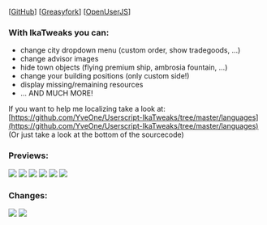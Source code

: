 
[[GitHub](https://github.com/YveOne/Userscript-IkaTweaks)] [[Greasyfork](https://greasyfork.org/de/scripts/401313-ikatweaks)] [[OpenUserJS](https://openuserjs.org/scripts/YveOne/IkaTweaks)]

### With IkaTweaks you can:
- change city dropdown menu (custom order, show tradegoods, ...)
- change advisor images
- hide town objects (flying premium ship, ambrosia fountain, ...)
- change your building positions (only custom side!)
- display missing/remaining resources
- ... AND MUCH MORE!

If you want to help me localizing take a look at:
[https://github.com/YveOne/Userscript-IkaTweaks/tree/master/languages](https://github.com/YveOne/Userscript-IkaTweaks/tree/master/languages)  
(Or just take a look at the bottom of the sourcecode)

### Previews:

![](https://raw.githubusercontent.com/YveOne/Userscript-IkaTweaks/master/previews/1.jpg "")
![](https://raw.githubusercontent.com/YveOne/Userscript-IkaTweaks/master/previews/2.jpg "")
![](https://raw.githubusercontent.com/YveOne/Userscript-IkaTweaks/master/previews/3.jpg "")
![](https://raw.githubusercontent.com/YveOne/Userscript-IkaTweaks/master/previews/4.jpg "")
![](https://raw.githubusercontent.com/YveOne/Userscript-IkaTweaks/master/previews/5.jpg "")
![](https://raw.githubusercontent.com/YveOne/Userscript-IkaTweaks/master/previews/6.jpg "")

### Changes:
![](https://raw.githubusercontent.com/YveOne/Userscript-IkaTweaks/master/versions/version2.0.png "")
![](https://raw.githubusercontent.com/YveOne/Userscript-IkaTweaks/master/versions/version2.1.png "")
